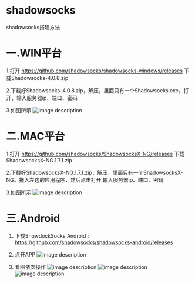 # shadowsocks
shadowsocks搭建方法

# 一.WIN平台

1.打开 https://github.com/shadowsocks/shadowsocks-windows/releases 下载Shadowsocks-4.0.8.zip

2.下载好Shadowsocks-4.0.8.zip，解压，里面只有一个Shadowsocks.exe。打开，输入服务器ip、端口、密码

3.如图所示
![image description](w1.png)

# 二.MAC平台
1.打开 https://github.com/shadowsocks/ShadowsocksX-NG/releases 下载ShadowsocksX-NG.1.7.1.zip

2.下载好ShadowsocksX-NG.1.7.1.zip，解压，里面只有一个ShadowsocksX-NG。拖入左边的应用程序，然后点击打开,输入服务器ip、端口、密码

3.如图所示
![image description](m1.png)

# 三.Android
1. 下载ShowdockSocks Android : https://github.com/shadowsocks/shadowsocks-android/releases

2. 点开APP
![image description](1.png)

3. 看图依次操作
![image description](2.png)
![image description](3.png)
![image description](4.png)